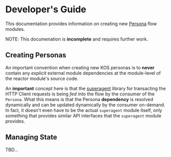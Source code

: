 # Developer's Guide

This documentation provides information on creating new
[Persona](./intro.md#persona) flow modules.

NOTE: This documenation is **incomplete** and requires further work.

## Creating Personas

An important convention when creating new KOS personas is to **never**
contain any *explicit* external module dependencies at the
module-level of the reactor module's source code.

An **important** concept here is that the
[superagent](http://npmjs.com/package/superagent) library for
transacting the HTTP Client requests is being *fed* into the flow by
the consumer of the `Persona`. What this means is that the Persona
**dependency** is resolved dynamically and can be updated dynamically
by the consumer on-demand. In fact, it doesn't even have to be the
actual `superagent` module itself, only something that provides
similar API interfaces that the `superagent` module provides.

## Managing State

TBD...
